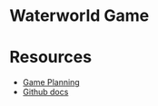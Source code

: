 # Waterworld Game

#  Resources
- [Game Planning](https://www.nuclino.com/solutions/game-planner)
- [Github docs](https://docs.github.com/en)
